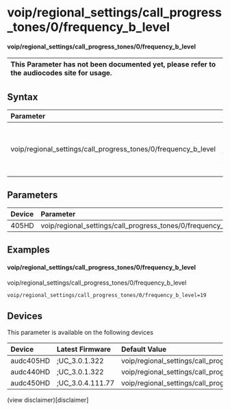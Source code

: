 ﻿---
description: voip/regional_settings/call_progress_tones/0/frequency_b_level
search: false
---

# voip/regional_settings/call_progress_tones/0/frequency_b_level

#### voip/regional_settings/call_progress_tones/0/frequency_b_level


| This Parameter has not been documented yet, please refer to the audiocodes site for usage.  |
| :--- |

## Syntax
| Parameter | Syntax |
| :--- | :--- |
|voip/regional_settings/call_progress_tones/0/frequency_b_level | {% raw %} undefined {% endraw %} |

## Parameters
|Device|Parameter|value|Description|
|:---|:---|:---|:---|
| 405HD | voip/regional_settings/call_progress_tones/0/frequency_b_level |  |  |

## Examples
#### voip/regional_settings/call_progress_tones/0/frequency_b_level

voip/regional_settings/call_progress_tones/0/frequency_b_level

```
voip/regional_settings/call_progress_tones/0/frequency_b_level=19
```

## Devices
This parameter is available on the following devices

| Device | Latest Firmware | Default Value |
|:---|:---|:---|
| audc405HD | ;UC_3.0.1.322 | voip/regional_settings/call_progress_tones/0/frequency_b_level=19 
| audc440HD | ;UC_3.0.1.322 | voip/regional_settings/call_progress_tones/0/frequency_b_level=19 
| audc450HD | ;UC_3.0.4.111.77 | voip/regional_settings/call_progress_tones/0/frequency_b_level=19 

(view disclaimer)[disclaimer]
